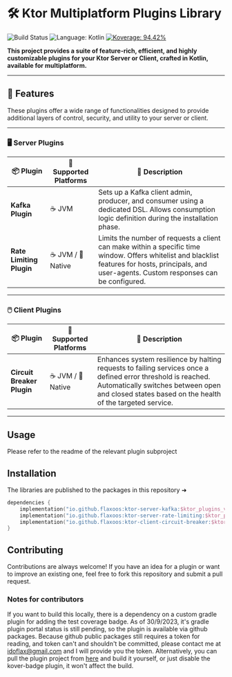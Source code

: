 # 🛠 Ktor Multiplatform Plugins Library
![Build Status](https://github.com/flaxoos/flax-ktor-plugins/actions/workflows/build-and-publish-main.yml/badge.svg?event=push) ![Language: Kotlin](https://img.shields.io/github/languages/top/flaxoos/flax-ktor-plugins?color=blue&logo=kotlin) [![Koverage: 94.42%](https://img.shields.io/badge/94.42-green?logo=kotlin&label=koverage&style=flat)](file:/Users/ido/IdeaProjects/flax-ktor-plugins/build/reports/kover/html/index.html)

**This project provides a suite of feature-rich, efficient, and highly customizable plugins for your Ktor Server or Client, crafted in Kotlin, available for multiplatform.**

---

## 🌟 Features
These plugins offer a wide range of functionalities designed to provide additional layers of control, security, and utility to your server or client.

---

### 🖥️ **Server Plugins**

| 📦 Plugin              | 🎯 Supported Platforms | 📜 Description                                                                                                                                                                                       |
|------------------------|------------------------|-----------------------------------------------------------------------------------------------------------------------------------------------------------------------------------------------------|
| **Kafka Plugin**       | ☕ JVM                 | Sets up a Kafka client admin, producer, and consumer using a dedicated DSL. Allows consumption logic definition during the installation phase.                                                      |
| **Rate Limiting Plugin**| ☕ JVM / 💾 Native      | Limits the number of requests a client can make within a specific time window. Offers whitelist and blacklist features for hosts, principals, and user-agents. Custom responses can be configured. |

---

### 🖱️ **Client Plugins**

| 📦 Plugin                     | 🎯 Supported Platforms | 📜 Description                                                                                                                                                                                                     |
|-------------------------------|------------------------|-------------------------------------------------------------------------------------------------------------------------------------------------------------------------------------------------------------------|
| **Circuit Breaker Plugin**    | ☕ JVM / 💾 Native      | Enhances system resilience by halting requests to failing services once a defined error threshold is reached. Automatically switches between open and closed states based on the health of the targeted service. |

---


## Usage

Please refer to the readme of the relevant plugin subproject

## Installation
The libraries are published to the packages in this repository ➜
```kotlin
dependencies {
    implementation("io.github.flaxoos:ktor-server-kafka:$ktor_plugins_version")
    implementation("io.github.flaxoos:ktor-server-rate-limiting:$ktor_plugins_version")
    implementation("io.github.flaxoos:ktor-client-circuit-breaker:$ktor_plugins_version")
}
```

## Contributing

Contributions are always welcome! If you have an idea for a plugin or want to improve an existing one, feel free to fork this repository and submit a pull request.

### Notes for contributors
If you want to build this locally, there is a dependency on a custom gradle plugin for adding the test coverage badge. As of 30/9/2023, it's gradle plugin portal status is still pending, so the plugin is available via github packages. Because github public packages still requires a token for reading, and token can't and shouldn't be committed, please contact me at idoflax@gmail.com and I will provide you the token. Alternatively, you can pull the plugin project from [here](https://github.com/Flaxoos/flax-gradle-plugins) and build it yourself, or just disable the kover-badge plugin, it won't affect the build.
